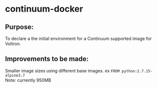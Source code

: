 # continuum-docker

## Purpose:
To declare a the initial environment for a Continuum supported image for Voltron.

## Improvements to be made:
Smaller image sizes using different base images. ex `FROM python:2.7.15-alpine3.7`  
Note: currently 950MB
